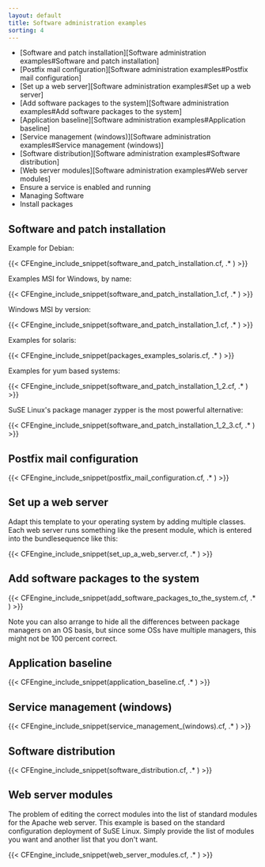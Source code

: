 ```yaml
---
layout: default
title: Software administration examples
sorting: 4
---
```


- [Software and patch installation][Software administration examples#Software and patch installation]
- [Postfix mail configuration][Software administration examples#Postfix mail configuration]
- [Set up a web server][Software administration examples#Set up a web server]
- [Add software packages to the system][Software administration examples#Add software packages to the system]
- [Application baseline][Software administration examples#Application baseline]
- [Service management (windows)][Software administration examples#Service management (windows)]
- [Software distribution][Software administration examples#Software distribution]
- [Web server modules][Software administration examples#Web server modules]
- Ensure a service is enabled and running
- Managing Software
- Install packages

## Software and patch installation

Example for Debian:

{{< CFEngine_include_snippet(software_and_patch_installation.cf, .* ) >}}

Examples MSI for Windows, by name:

{{< CFEngine_include_snippet(software_and_patch_installation_1.cf, .* ) >}}

Windows MSI by version:

{{< CFEngine_include_snippet(software_and_patch_installation_1.cf, .* ) >}}

Examples for solaris:

{{< CFEngine_include_snippet(packages_examples_solaris.cf, .* ) >}}

Examples for yum based systems:

{{< CFEngine_include_snippet(software_and_patch_installation_1_2.cf, .* ) >}}

SuSE Linux's package manager zypper is the most powerful alternative:

{{< CFEngine_include_snippet(software_and_patch_installation_1_2_3.cf, .* ) >}}

## Postfix mail configuration

{{< CFEngine_include_snippet(postfix_mail_configuration.cf, .* ) >}}

## Set up a web server

Adapt this template to your operating system by adding multiple classes. Each web server runs something like the present module, which is entered into the bundlesequence like this:

{{< CFEngine_include_snippet(set_up_a_web_server.cf, .* ) >}}

## Add software packages to the system

{{< CFEngine_include_snippet(add_software_packages_to_the_system.cf, .* ) >}}

Note you can also arrange to hide all the differences between package managers on an OS basis, but since some OSs have multiple managers, this might not be 100 percent correct.

## Application baseline

{{< CFEngine_include_snippet(application_baseline.cf, .* ) >}}

## Service management (windows)

{{< CFEngine_include_snippet(service_management_(windows).cf, .* ) >}}

## Software distribution

{{< CFEngine_include_snippet(software_distribution.cf, .* ) >}}

## Web server modules

The problem of editing the correct modules into the list of standard modules for the Apache web server. This example is based on the standard configuration deployment of SuSE Linux. Simply provide the list of modules you want and another list that you don't want.

{{< CFEngine_include_snippet(web_server_modules.cf, .* ) >}}
